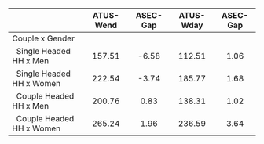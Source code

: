 
|                      |    ATUS-Wend |     ASEC-Gap |    ATUS-Wday |     ASEC-Gap |
| -------------------- | :----------: | :----------: | :----------: | :----------: |
| Couple x Gender      |              |              |              |              |
| &nbsp;&nbsp;Single Headed HH x Men |       157.51 |        -6.58 |       112.51 |         1.06 |
| &nbsp;&nbsp;Single Headed HH x Women |       222.54 |        -3.74 |       185.77 |         1.68 |
| &nbsp;&nbsp;Couple Headed HH x Men |       200.76 |         0.83 |       138.31 |         1.02 |
| &nbsp;&nbsp;Couple Headed HH x Women |       265.24 |         1.96 |       236.59 |         3.64 |

